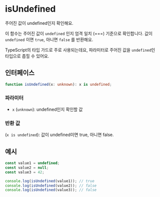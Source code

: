 # isUndefined

주어진 값이 undefined인지 확인해요.

이 함수는 주어진 값이 `undefined` 인지 엄격 일치 (===) 기준으로 확인합니다.
값이 `undefined` 이면 `true`, 아니면 `false` 를 반환해요.

TypeScript의 타입 가드로 주로 사용되는데요, 파라미터로 주어진 값을 `undefined`인 타입으로 좁힐 수 있어요.

## 인터페이스

```typescript
function isUndefined(x: unknown): x is undefined;
```

### 파라미터 

- `x` (`unknown`): undefined인지 확인할 값

### 반환 값

(`x is undefined`): 값이 undefined이면 true, 아니면 false.

## 예시

```typescript
const value1 = undefined;
const value2 = null;
const value3 = 42;

console.log(isUndefined(value1)); // true
console.log(isUndefined(value2)); // false
console.log(isUndefined(value3)); // false
```
